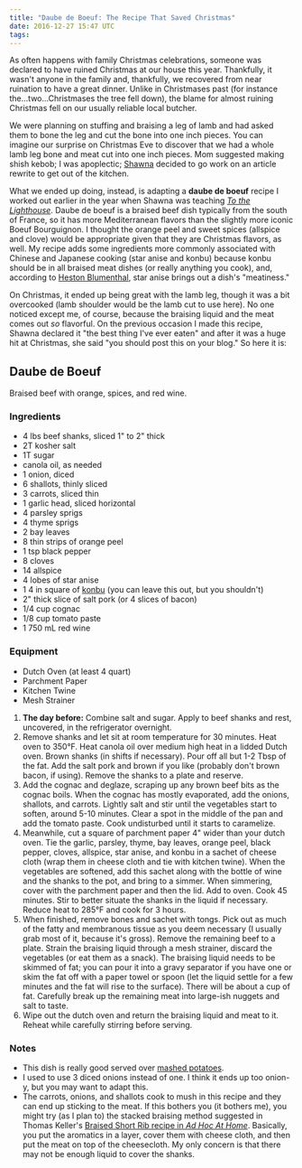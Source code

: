 ```yaml
---
title: "Daube de Boeuf: The Recipe That Saved Christmas"
date: 2016-12-27 15:47 UTC
tags:
---
```


As often happens with family Christmas celebrations, someone was declared to have ruined Christmas at our house this year. Thankfully, it wasn't anyone in the family and, thankfully, we recovered from near ruination to have a great dinner. Unlike in Christmases past (for instance the...two...Christmases the tree fell down), the blame for almost ruining Christmas fell on our usually reliable local butcher.

We were planning on stuffing and braising a leg of lamb and had asked them to bone the leg and cut the bone into one inch pieces. You can imagine our surprise on Christmas Eve to discover that we had a whole lamb leg bone and meat cut into one inch pieces. Mom suggested making shish kebob; I was apoplectic; [Shawna](http://www.shawnaross.com) decided to go work on an article rewrite to get out of the kitchen.

What we ended up doing, instead, is adapting a **daube de boeuf** recipe I worked out earlier in the year when Shawna was teaching [*To the Lighthouse*](https://www.theguardian.com/books/little-library-cafe/2015/dec/31/food-in-books-boeuf-en-daube-from-to-the-lighthouse-by-virginia-woolf). Daube de boeuf is a braised beef dish typically from the south of France, so it has more Mediterranean flavors than the slightly more iconic Boeuf Bourguignon. I thought the orange peel and sweet spices (allspice and clove) would be appropriate given that they are Christmas flavors, as well. My recipe adds some ingredients more commonly associated with Chinese and Japanese cooking (star anise and konbu) because konbu should be in all braised meat dishes (or really anything you cook), and, according to [Heston Blumenthal](https://www.theguardian.com/lifeandstyle/2005/jun/11/foodanddrink.shopping4), star anise brings out a dish's "meatiness."

On Christmas, it ended up being great with the lamb leg, though it was a bit overcooked (lamb shoulder would be the lamb cut to use here). No one noticed except me, of course, because the braising liquid and the meat comes out *so* flavorful. On the previous occasion I made this recipe, Shawna declared it "the best thing I've ever eaten" and after it was a huge hit at Christmas, she said "you should post this on your blog." So here it is:

## Daube de Boeuf

Braised beef with orange, spices, and red wine.

### Ingredients

* 4 lbs beef shanks, sliced 1" to 2" thick
* 2T kosher salt
* 1T sugar
* canola oil, as needed 
* 1 onion, diced
* 6 shallots, thinly sliced
* 3 carrots, sliced thin
* 1 garlic head, sliced horizontal
* 4 parsley sprigs
* 4 thyme sprigs
* 2 bay leaves
* 8 thin strips of orange peel
* 1 tsp black pepper
* 8 cloves
* 14 allspice
* 4 lobes of star anise
* 1 4 in square of [konbu](https://en.wikipedia.org/wiki/Kombu) (you can leave this out, but you shouldn't)
* 2" thick slice of salt pork (or 4 slices of bacon)
* 1/4 cup cognac
* 1/8 cup tomato paste
* 1 750 mL red wine

### Equipment

* Dutch Oven (at least 4 quart)
* Parchment Paper
* Kitchen Twine
* Mesh Strainer

1. **The day before:** Combine salt and sugar. Apply to beef shanks and rest, uncovered, in the refrigerator overnight.
2. Remove shanks and let sit at room temperature for 30 minutes. Heat oven to 350°F. Heat canola oil over medium high heat in a lidded Dutch oven. Brown shanks (in shifts if necessary). Pour off all but 1-2 Tbsp of the fat. Add the salt pork and brown if you like (probably don't brown bacon, if using). Remove the shanks to a plate and reserve.
3. Add the cognac and deglaze, scraping up any brown beef bits as the cognac boils. When the cognac has mostly evaporated, add the onions, shallots, and carrots. Lightly salt and stir until the vegetables start to soften, around 5-10 minutes. Clear a spot in the middle of the pan and add the tomato paste. Cook undisturbed until it starts to caramelize.
4. Meanwhile, cut a square of parchment paper 4" wider than your dutch oven. Tie the garlic, parsley, thyme, bay leaves, orange peel, black pepper, cloves, allspice, star anise, and konbu in a sachet of cheese cloth (wrap them in cheese cloth and tie with kitchen twine). When the vegetables are softened, add this sachet along with the bottle of wine and the shanks to the pot, and bring to a simmer. When simmering, cover with the parchment paper and then the lid. Add to oven. Cook 45 minutes. Stir to better situate the shanks in the liquid if necessary. Reduce heat to 285°F and cook for 3 hours.
5. When finished, remove bones and sachet with tongs. Pick out as much of the fatty and membranous tissue as you deem necessary (I usually grab most of it, because it's gross). Remove the remaining beef to a plate. Strain the braising liquid through a mesh strainer, discard the vegetables (or eat them as a snack). The braising liquid needs to be skimmed of fat; you can pour it into a gravy separator if you have one or skim the fat off with a paper towel or spoon (let the liquid settle for a few minutes and the fat will rise to the surface). There will be about a cup of fat. Carefully break up the remaining meat into large-ish nuggets and salt to taste.
6. Wipe out the dutch oven and return the braising liquid and meat to it. Reheat while carefully stirring before serving.

### Notes

* This dish is really good served over [mashed potatoes](http://www.seriouseats.com/recipes/2010/11/ultra-fluffy-mashed-potatoes-recipe.html).
* I used to use 3 diced onions instead of one. I think it ends up too onion-y, but you may want to adapt this.
* The carrots, onions, and shallots cook to mush in this recipe and they can end up sticking to the meat. If this bothers you (it bothers me), you might try (as I plan to) the stacked braising method suggested in Thomas Keller's [Braised Short Rib recipe in *Ad Hoc At Home*](https://books.google.com/books?id=2lrnDAAAQBAJ&printsec=frontcover&dq=ad+hoc+at+home&hl=en&sa=X&ved=0ahUKEwi97dne3pTRAhVH5iYKHXUQCuUQ6AEIHDAA#v=onepage&q=short%20rib&f=false). Basically, you put the aromatics in a layer, cover them with cheese cloth, and then put the meat on top of the cheesecloth. My only concern is that there may not be enough liquid to cover the shanks.